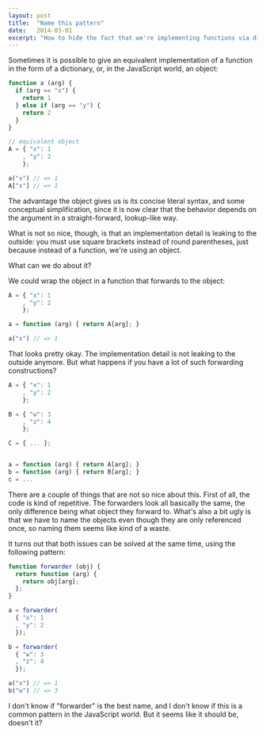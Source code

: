 ```yaml
---
layout: post
title:  "Name this pattern"
date:   2014-03-01
excerpt: "How to hide the fact that we're implementing functions via dictionaries; in JavaScript."
---
```


Sometimes it is possible to give an equivalent implementation of a function in the form of a dictionary, or, in the JavaScript world, an object:

```javascript
function a (arg) {
  if (arg == "x") {
    return 1
  } else if (arg == "y") {
    return 2
  }
}

// equivalent object
A = { "x": 1
    , "y": 2
    };

a("x") // => 1
A["x"] // => 1
```

The advantage the object gives us is its concise literal syntax, and some conceptual simplification, since it is now clear that the behavior depends on the argument in a straight-forward, lookup-like way.

What is not so nice, though, is that an implementation detail is leaking to the outside: you must use square brackets instead of round parentheses, just because instead of a function, we're using an object.

What can we do about it?

We could wrap the object in a function that forwards to the object:

```javascript
A = { "x": 1
    , "y": 2
    };

a = function (arg) { return A[arg]; }

a("x") // => 1
```

That looks pretty okay. The implementation detail is not leaking to the outside anymore. But what happens if you have a lot of such forwarding constructions?

```javascript
A = { "x": 1
    , "y": 2
    };

B = { "w": 3
    , "z": 4
    };

C = { ... };


a = function (arg) { return A[arg]; }
b = function (arg) { return B[arg]; }
c = ...

```

There are a couple of things that are not so nice about this. First of all, the code is kind of repetitive. The forwarders look all basically the same, the only difference being what object they forward to. What's also a bit ugly is that we have to name the objects even though they are only referenced once, so naming them seems like kind of a waste.

It turns out that both issues can be solved at the same time, using the following pattern:

```javascript
function forwarder (obj) {
  return function (arg) {
    return obj[arg];
  };
}

a = forwarder(
  { "x": 1
  , "y": 2
  });

b = forwarder(
  { "w": 3
  , "z": 4
  });

a("x") // => 1
b("w") // => 3
```

I don't know if "forwarder" is the best name, and I don't know if this is a common pattern in the JavaScript world. But it seems like it should be, doesn't it?
